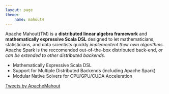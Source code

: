 ```yaml
---
layout: page
theme: 
    name: mahout4
---
```


<div class="row">

  <div class="col-lg-9">
    <p class="lead">Apache Mahout(TM) is a <strong>distributed linear algebra framework</strong> and <strong>mathematically expressive Scala DSL</strong> designed to let mathematicians, statisticians, and data scientists quickly <em>implementent their own algorithms</em>. Apache Spark is the reccomended out-of-the-box distributed back-end, <em>or can be extended to other distributed backends.</em></p>
    <ul>
      <li>Mathematically Expressive Scala DSL</li>
      <li>Support for Multiple Distributed Backends (including Apache Spark)</li>
      <li>Modular Native Solvers for CPU/GPU/CUDA Acceleration</li>
    </ul>
  </div>
  <!-- /.col-lg-9 -->

  <div class="col-lg-3">
    <a class="twitter-timeline" data-height="500" href="https://twitter.com/ApacheMahout">Tweets by ApacheMahout</a> <script async src="//platform.twitter.com/widgets.js" charset="utf-8"></script>
  </div>
  <!-- /.col-lg-3 -->

</div>
<!-- /.row -->
